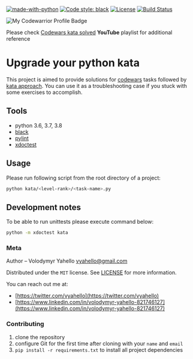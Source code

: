 [![made-with-python](https://img.shields.io/badge/Made%20with-Python-1f425f.svg)](https://www.python.org/)
[![Code style: black](https://img.shields.io/badge/code%20style-black-000000.svg)](https://github.com/psf/black)
[![License](https://img.shields.io/badge/license-MIT-green.svg)](LICENSE.md)
[![Build Status](https://travis-ci.org/vyahello/upgrade-python-kata.svg?branch=master)](https://travis-ci.org/vyahello/upgrade-python-kata)

![My Codewarrior Profile Badge](https://www.codewars.com/users/vyahello/badges/large)

Please check [Codewars kata solved](https://www.youtube.com/watch?v=xmTkWhhHuXw&list=PLJfbpeHQTnRcJfiT4LmxF9t5dIclEh5V2) **YouTube** playlist for additional reference

# Upgrade your python kata

This project is aimed to provide solutions for [codewars](https://www.codewars.com) tasks followed by [kata approach](https://en.wikipedia.org/wiki/Kata_(programming)).
You can use it as a troubleshooting case if you stuck with some exercises to accomplish.

## Tools
- python 3.6, 3.7, 3.8
- [black](https://black.readthedocs.io/en/stable/)
- [pylint](https://www.pylint.org/)
- [xdoctest](https://github.com/Erotemic/xdoctest)

## Usage

Please run following script from the root directory of a project:
```bash
python kata/<level-rank>/<task-name>.py
```

## Development notes

To be able to run unittests please execute command below:
```bash
python -m xdoctest kata
```

### Meta

Author – Volodymyr Yahello vyahello@gmail.com

Distributed under the `MIT` license. See [LICENSE](LICENSE.md) for more information.

You can reach out me at:
* [https://twitter.com/vyahello](https://twitter.com/vyahello)
* [https://www.linkedin.com/in/volodymyr-yahello-821746127](https://www.linkedin.com/in/volodymyr-yahello-821746127)

### Contributing
1. clone the repository
2. configure Git for the first time after cloning with your `name` and `email`
3. `pip install -r requirements.txt` to install all project dependencies
